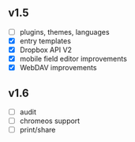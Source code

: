 ## v1.5
- [ ] plugins, themes, languages
- [x] entry templates
- [x] Dropbox API V2
- [x] mobile field editor improvements
- [x] WebDAV improvements

## v1.6
- [ ] audit
- [ ] chromeos support
- [ ] print/share